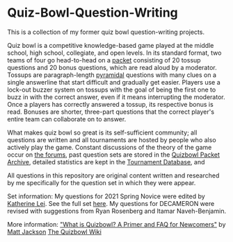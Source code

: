 # Quiz-Bowl-Question-Writing
This is a collection of my former quiz bowl question-writing projects.

Quiz bowl is a competitive knowledge-based game played at the middle school, high school, collegiate, and open levels. In its standard format, two teams of four go head-to-head on a [packet](https://www.qbwiki.com/wiki/Quizbowl_lingo#packet) consisting of 20 tossup questions and 20 bonus questions, which are read aloud by a moderator. Tossups are paragraph-length [pyramidal](https://www.qbwiki.com/wiki/Pyramidality) questions with many clues on a single answerline that start difficult and gradually get easier. Players use a lock-out buzzer system on tossups with the goal of being the first one to buzz in with the correct answer, even if it means interrupting the moderator. Once a players has correctly answered a tossup, its respective bonus is read. Bonuses are shorter, three-part questions that the correct player's entire team can collaborate on to answer.

What makes quiz bowl so great is its self-sufficient community; all questions are written and all tournaments are hosted by people who also actively play the game. Constant discussions of the theory of the game occur on [the forums](https://hsquizbowl.org/forums/), past question sets are stored in the [Quizbowl Packet Archive](https://collegiate.quizbowlpackets.com/), detailed statistics are kept in the [Tournament Database](https://hsquizbowl.org/db/tournaments/), and 

All questions in this repository are original content written and researched by me specifically for the question set in which they were appear.

Set information:
My questions for 2021 Spring Novice were edited by [Katherine Lei](https://www.qbwiki.com/wiki/Katherine_Lei). See the full set [here](https://collegiate.quizbowlpackets.com/2593/).
My questions for DECAMERON were revised with suggestions from Ryan Rosenberg and Itamar Naveh-Benjamin.

More information:
["What is Quizbowl? A Primer and FAQ for Newcomers"](http://www.pace-nsc.org/what-is-quizbowl-a-primer-and-faq-for-newcomers/) by [Matt Jackson](https://www.qbwiki.com/wiki/Matt_Jackson)
[The Quizbowl Wiki](https://www.qbwiki.com/wiki/Main_Page)
